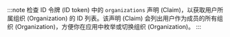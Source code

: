 :::note
检查 ID 令牌 (ID token) 中的 `organizations` 声明 (Claim)，以获取用户所属组织 (Organization) 的 ID 列表。该声明 (Claim) 会列出用户作为成员的所有组织 (Organization)，方便你在应用中枚举或切换组织 (Organization)。
:::